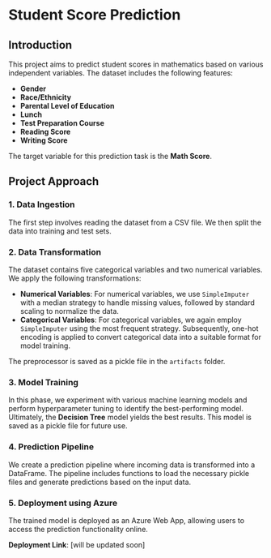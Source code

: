 # Student Score Prediction

## Introduction

This project aims to predict student scores in mathematics based on various independent variables. The dataset includes the following features:

- **Gender**
- **Race/Ethnicity**
- **Parental Level of Education**
- **Lunch**
- **Test Preparation Course**
- **Reading Score**
- **Writing Score**

The target variable for this prediction task is the **Math Score**.

## Project Approach

### 1. Data Ingestion

The first step involves reading the dataset from a CSV file. We then split the data into training and test sets.

### 2. Data Transformation

The dataset contains five categorical variables and two numerical variables. We apply the following transformations:

- **Numerical Variables**: For numerical variables, we use `SimpleImputer` with a median strategy to handle missing values, followed by standard scaling to normalize the data.
- **Categorical Variables**: For categorical variables, we again employ `SimpleImputer` using the most frequent strategy. Subsequently, one-hot encoding is applied to convert categorical data into a suitable format for model training.

The preprocessor is saved as a pickle file in the `artifacts` folder.

### 3. Model Training

In this phase, we experiment with various machine learning models and perform hyperparameter tuning to identify the best-performing model. Ultimately, the **Decision Tree** model yields the best results. This model is saved as a pickle file for future use.

### 4. Prediction Pipeline

We create a prediction pipeline where incoming data is transformed into a DataFrame. The pipeline includes functions to load the necessary pickle files and generate predictions based on the input data.

### 5. Deployment using Azure

The trained model is deployed as an Azure Web App, allowing users to access the prediction functionality online.

**Deployment Link**: [will be updated soon]
